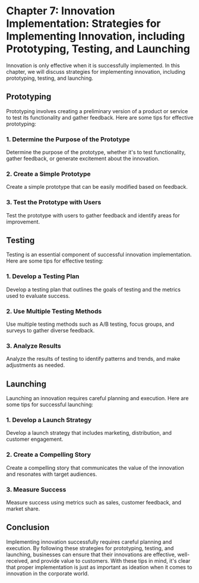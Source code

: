Chapter 7: Innovation Implementation: Strategies for Implementing Innovation, including Prototyping, Testing, and Launching
===========================================================================================================================

Innovation is only effective when it is successfully implemented. In this chapter, we will discuss strategies for implementing innovation, including prototyping, testing, and launching.

Prototyping
-----------

Prototyping involves creating a preliminary version of a product or service to test its functionality and gather feedback. Here are some tips for effective prototyping:

### 1. Determine the Purpose of the Prototype

Determine the purpose of the prototype, whether it's to test functionality, gather feedback, or generate excitement about the innovation.

### 2. Create a Simple Prototype

Create a simple prototype that can be easily modified based on feedback.

### 3. Test the Prototype with Users

Test the prototype with users to gather feedback and identify areas for improvement.

Testing
-------

Testing is an essential component of successful innovation implementation. Here are some tips for effective testing:

### 1. Develop a Testing Plan

Develop a testing plan that outlines the goals of testing and the metrics used to evaluate success.

### 2. Use Multiple Testing Methods

Use multiple testing methods such as A/B testing, focus groups, and surveys to gather diverse feedback.

### 3. Analyze Results

Analyze the results of testing to identify patterns and trends, and make adjustments as needed.

Launching
---------

Launching an innovation requires careful planning and execution. Here are some tips for successful launching:

### 1. Develop a Launch Strategy

Develop a launch strategy that includes marketing, distribution, and customer engagement.

### 2. Create a Compelling Story

Create a compelling story that communicates the value of the innovation and resonates with target audiences.

### 3. Measure Success

Measure success using metrics such as sales, customer feedback, and market share.

Conclusion
----------

Implementing innovation successfully requires careful planning and execution. By following these strategies for prototyping, testing, and launching, businesses can ensure that their innovations are effective, well-received, and provide value to customers. With these tips in mind, it's clear that proper implementation is just as important as ideation when it comes to innovation in the corporate world.
